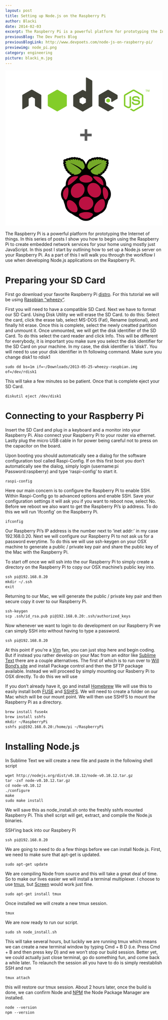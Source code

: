 ```yaml
---
layout: post
title: Setting up Node.js on the Raspberry Pi
author: Blacki
date: 2014-02-03
excerpt: The Raspberry Pi is a powerful platform for prototyping the Internet of Things. In this tutorial series I show you how to begin usiing the Raspberry Pie to create embedded network services for your home and all you need is Javascript.
previousBlog: The Dev Poets Blog
previousBlogLink: http://www.devpoets.com/node-js-on-raspberry-pi/
previewimg: node_pi.png
category: engineering
picture: blacki_m.jpg
---
```


![Node.js + Raspberry Pi](/images/node_pi.png)

The Raspberry Pi is a powerful platform for prototyping the Internet of things. In this series of posts I show you how to begin using the Raspberry Pi to create embedded network services for your home using mostly just JavaScript. In this post I start by outlining how to set up a Node.js server on your Raspberry Pi. As a part of this I will walk you through the workflow I use when developing Node.js applications on the Raspberry Pi. 

# Preparing your SD Card

First go download your favorite Raspberry Pi [distro](http://en.wikipedia.org/wiki/Raspberry_Pi#Operating_systems). For this tutorial we will be using [Raspbian “wheezy”](http://www.raspberrypi.org/downloads).

First you will need to have a compatible SD Card. Next we have to format our SD Card. Using Disk Utility we will erase the SD Card. to do this: Select the card, click the erase tab, select MS-DOS (Fat), Rename (optional), and finally hit erase. Once this is complete, select the newly creatted partition and unmount it. Once unmounted, we will get the disk identifier of the SD Card. To do this select the card reader and click Info. This will be different for everybody, it is important you make sure you select the disk identifier for the SD Card on your machine. In my case, the disk identifier is ‘disk1′. You will need to use your disk identifier in th following command. Make sure you change disk1 to rdisk1

    sudo dd bs=1m if=~/Downloads/2013-05-25-wheezy-raspbian.img of=/dev/rdisk1

This will take a few minutes so be patient. Once that is complete eject your SD Card.

    diskutil eject /dev/disk1

# Connecting to your Raspberry Pi

Insert the SD Card and plug in a keyboard and a monitor into your Raspberry Pi. Also connect your Raspberry Pi to your router via ethernet. Lastly plug the micro USB cable in for power being careful not to press on the capacitor on the board.

Upon booting you should automatically see a dialog for the software configuration tool called Raspi-Config. If on this first boot you don’t automatically see the dialog, simply login (username:pi Password:raspberry) and type ‘raspi-config’ to start it.

    raspi-config

Here our main concern is to configure the Raspberry Pi to enable SSH. Within Raspi-Config go to advanced options and enable SSH. Save your configuration settings it will ask you if you want to reboot now, select No. Before we reboot we also want to get the Raspberry Pi’s ip address. To do this we will run ‘ifconfig’ on the Raspberry Pi.

    ifconfig

Our Raspberry Pi’s IP address is the number next to ‘inet addr:’ in my case 192.168.0.20. Next we will configure our Raspberry Pi to not ask us for a password everytime. To do this we will use ssh-keygen on your OSX machine to generate a public / private key pair and share the public key of the Mac with the Raspberry Pi.

To start off once we will ssh into the our Raspberry Pi to simply create a directory on the Raspberry Pi to copy our OSX machine’s public key into.

    ssh pi@192.168.0.20
    mkdir ~/.ssh
    exit

Returning to our Mac, we will generate the public / private key pair and then secure copy it over to our Raspberry Pi.

    ssh-keygen
    scp .ssh/id_rsa.pub pi@192.168.0.20:.ssh/authorized_keys

Now whenever we want to login to do development on our Raspberry Pi we can simply SSH into without having to type a password.

    ssh pi@192.168.0.20

At this point if you’re a [Vim](http://www.devpoets.com/vim-for-beginners/) fan, you can just stop here and begin coding. But if instead you rather develop on your Mac from an editor like [Sublime Text](http://www.sublimetext.com/) there are a couple alternatives. The first of which is to run over to [Will Bond’s site](http://wbond.net/sublime_packages) and install Package control and then the SFTP package available. Instead we will proceed by simply mounting our Rasberry Pi to OSX directly. To do this we will use

If you don’t already have it, go and install [Homebrew](http://mxcl.github.io/homebrew/) We will use this to easily install both [FUSE](http://fuse4x.github.io/) and [SSHFS](http://en.wikipedia.org/wiki/SSHFS). We will need to create a folder on our Mac which will be our mount point. We will then use SSHFS to mount the Raspberry Pi as a directory.

    brew install fuse4x
    brew install sshfs
    mkdir ~/RaspberryPi
    sshfs pi@192.168.0.20:/home/pi ~/RaspberryPi

# Installing Node.js

In Sublime Text we will create a new file and paste in the following shell script

    wget http://nodejs.org/dist/v0.10.12/node-v0.10.12.tar.gz
    tar -zxf node-v0.10.12.tar.gz
    cd node-v0.10.12
    ./configure
    make
    sudo make install

We will save this as node_install.sh onto the freshly sshfs mounted Raspberry Pi. This shell script will get, extract, and compile the Node.js binaries.

SSH’ing back into our Raspbery Pi

    ssh pi@192.168.0.20

We are going to need to do a few things before we can install Node.js. First, we need to make sure that apt-get is updated.

    sudo apt-get update

We are compiling Node from source and this will take a great deal of time. So to make our lives easier we will install a terminal multiplexer. I choose to use [tmux](http://tmux.sourceforge.net/), but [Screen](http://www.gnu.org/software/screen/) would work just fine.

    sudo apt-get install tmux

Once installed we will create a new tmux session.

    tmux

We are now ready to run our script.

    sudo sh node_install.sh

This will take several hours, but luckily we are running tmux which means we can create a new terminal window by typing Cmd + B D (i.e. Press Cmd + B and then press key D) and we won’t stop our build session. Better yet, we could actually just close terminal, go do something fun, and come back a while later. To relaunch the session all you have to do is simply reestablish SSH and run

    tmux attach

this will restore our tmux session. About 2 hours later, once the build is done, we can confirm Node and [NPM](https://npmjs.org/) the Node Package Manager are installed.

    node --version
    npm --version
